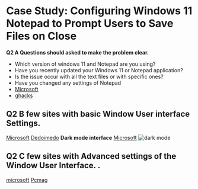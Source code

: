 # Case Study: Configuring Windows 11 Notepad to Prompt Users to Save Files on Close
**Q2 A  Questions should asked to make the problem clear.**
* Which version of windows 11 and Notepad are you using?
* Have you recently updated your Windows 11 or Notepad application?
* Is the issue occur with all the text files or with specific ones?
* Have you changed any settings of Notepad
* [Microsoft](https://answers.microsoft.com/en-us/windows/forum/all/notepad-on-w11-asking-me-to-save-all-files-upon/d3df39bb-29f6-4faa-976c-8ba81879e9a8#:~:text=Specifically%2C%20when%20creating%20a%20new,KM)
* [ghacks](https://www.ghacks.net/2023/09/01/windows-11s-notepad-is-getting-an-auto-save-feature/)
  

## Q2 B **few sites with basic Window User interface Settings.**
  [Microsoft](https://support.microsoft.com/en-us/windows/meet-windows-11-a-whole-new-look-f6c077d6-acf1-49bf-9be5-ca2f64c594ed)
  [Dedoimedo](https://www.dedoimedo.com/computers/windows-11-usability-guide.html)
  **Dark mode interface**
  [Microsoft](https://www.microsoft.com/en-us/windows/learning-center/when-to-use-dark-mode)
  ![dark mode](https://github.com/user-attachments/assets/67ef35a7-9c53-43cc-880d-eb71c9f3e861)
  ## Q2 C few sites with Advanced settings of the Window User Interface. .
[microsoft](https://answers.microsoft.com/en-us/windows/forum/all/suggestion-4-your-settings-ui-so-desired/f2a90f8c-db62-4c14-b162-cbbbb9a3d5a7)
[Pcmag](https://www.pcmag.com/explainers/best-windows-11-tips-and-tricks)
  
